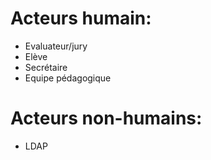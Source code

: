 # Acteurs humain:
- Evaluateur/jury
- Elève
- Secrétaire 
- Equipe pédagogique

# Acteurs non-humains:
- LDAP
